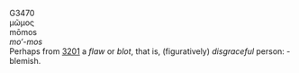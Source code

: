 G3470  
μῶμος  
mōmos  
*mo‘-mos*  
Perhaps from [3201](g3201) a *flaw* or *blot*, that is, (figuratively)
*disgraceful* person: - blemish.  

